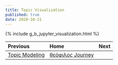 ```yaml
---
title: Topic Visualization
published: true
date: 2020-10-21
---
```

{% include g_b_jupyter_visualization.html %}


| Previous        | Home          | Next |
|:-------------|:------------------|:------|
|  [Topic Modeling](A-topic-modeling) | [θεόφιλος Journey](A-θεόφιλος-Journey) |  |
